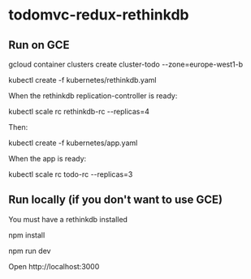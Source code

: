 # todomvc-redux-rethinkdb

## Run on GCE

gcloud container clusters create cluster-todo --zone=europe-west1-b

kubectl create -f kubernetes/rethinkdb.yaml

When the rethinkdb replication-controller is ready:

kubectl scale rc rethinkdb-rc --replicas=4

Then:

kubectl create -f kubernetes/app.yaml

When the app is ready:

kubectl scale rc todo-rc --replicas=3

## Run locally (if you don't want to use GCE)

You must have a rethinkdb installed

npm install

npm run dev

Open http://localhost:3000




